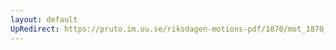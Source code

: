 ```yaml
---
layout: default
UpRedirect: https://pruto.im.uu.se/riksdagen-motions-pdf/1870/mot_1870__ak__160/mot_1870__ak__160-004.pdf
---
```

